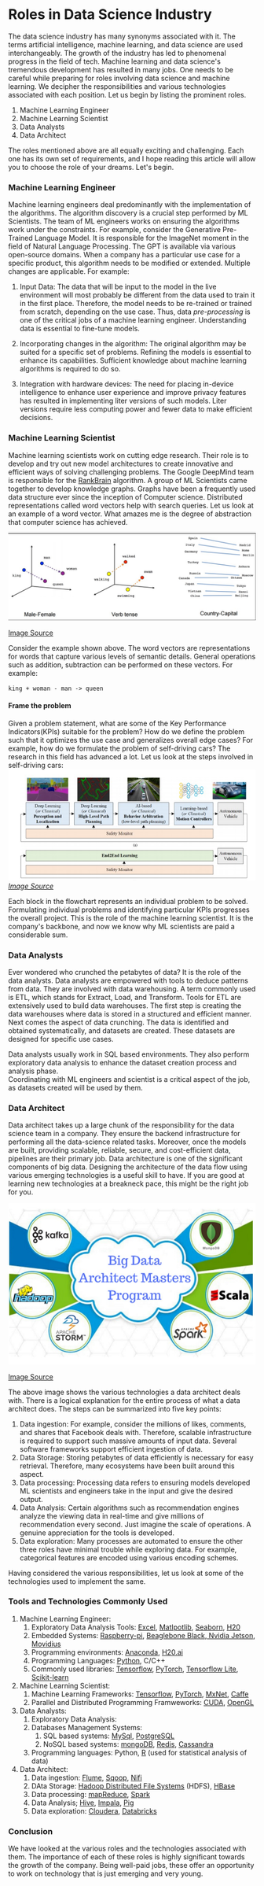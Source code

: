 # Roles in Data Science Industry

The data science industry has many synonyms associated with it. The terms artificial intelligence, machine learning, and data science are used interchangeably. The growth of the industry has led to phenomenal progress in the field of tech. Machine learning and data science's tremendous development has resulted in many jobs. One needs to be careful while preparing for roles involving data science and machine learning. We decipher the responsibilities and various technologies associated with each position. Let us begin by listing the prominent roles. 

1. Machine Learning Engineer
2. Machine Learning Scientist
3. Data Analysts
4. Data Architect

The roles mentioned above are all equally exciting and challenging. Each one has its own set of requirements, and I hope reading this article will allow you to choose the role of your dreams. Let's begin.

### Machine Learning Engineer
Machine learning engineers deal predominantly with the implementation of the algorithms. The algorithm discovery is a crucial step performed by ML Scientists. The team of ML engineers works on ensuring the algorithms work under the constraints. For example, consider the Generative Pre-Trained Language Model. It is responsible for the ImageNet moment in the field of Natural Language Processing. The GPT is available via various open-source domains. When a company has a particular use case for a specific product, this algorithm needs to be modified or extended. Multiple changes are applicable. For example:

1. Input Data: The data that will be input to the model in the live environment will most probably be different from the data used to train it in the first place. Therefore, the model needs to be re-trained or trained from scratch, depending on the use case. Thus, data *pre-processing* is one of the critical jobs of a machine learning engineer. Understanding data is essential to fine-tune models. 

2. Incorporating changes in the algorithm: The original algorithm may be suited for a specific set of problems. Refining the models is essential to enhance its capabilities. Sufficient knowledge about machine learning algorithms is required to do so.

3. Integration with hardware devices: The need for placing in-device intelligence to enhance user experience and improve privacy features has resulted in implementing liter versions of such models. Liter versions require less computing power and fewer data to make efficient decisions.
    
### Machine Learning Scientist
Machine learning scientists work on cutting edge research. Their role is to develop and try out new model architectures to create innovative and efficient ways of solving challenging problems. The Google DeepMind team is responsible for the [RankBrain](https://www.searchenginejournal.com/google-algorithm-history/rankbrain/) algorithm. A group of ML Scientists came together to develop knowledge graphs. Graphs have been a frequently used data structure ever since the inception of Computer science. Distributed representations called word vectors help with search queries. Let us look at an example of a word vector. What amazes me is the degree of abstraction that computer science has achieved. 

![word vectors](word_vec.jpg)

[Image Source](https://www.analyticsvidhya.com/blog/2017/06/word-embeddings-count-word2veec/)

Consider the example shown above. The word vectors are representations for words that capture various levels of semantic details. General operations such as addition, subtraction can be performed on these vectors. For example:

```
king + woman - man -> queen
```
#### Frame the problem

Given a problem statement, what are some of the Key Performance Indicators(KPIs) suitable for the problem? How do we define the problem such that it optimizes the use case and generalizes overall edge cases? For example, how do we formulate the problem of self-driving cars? The research in this field has advanced a lot. Let us look at the steps involved in self-driving cars:
![self-driving cars](self-driving.jpg)
*[Image Source](https://arxiv.org/pdf/1910.07738.pdf)*

Each block in the flowchart represents an individual problem to be solved. Formulating individual problems and identifying particular KPIs progresses the overall project. This is the role of the machine learning scientist. It is the company's backbone, and now we know why ML scientists are paid a considerable sum.


### Data Analysts
Ever wondered who crunched the petabytes of data? It is the role of the data analysts. Data analysts are empowered with tools to deduce patterns from data. They are involved with data warehousing. A term commonly used is ETL, which stands for Extract, Load, and Transform. Tools for ETL are extensively used to build data warehouses. The first step is creating the data warehouses where data is stored in a structured and efficient manner. Next comes the aspect of data crunching. The data is identified and obtained systematically, and datasets are created. These datasets are designed for specific use cases. 

Data analysts usually work in SQL based environments. They also perform exploratory data analysis to enhance the dataset creation process and analysis phase.  
Coordinating with ML engineers and scientist is a critical aspect of the job, as datasets created will be used by them.


### Data Architect
Data architect takes up a large chunk of the responsibility for the data science team in a company. They ensure the backend infrastructure for performing all the data-science related tasks. Moreover, once the models are built, providing scalable, reliable, secure, and cost-efficient data, pipelines are their primary job. Data architecture is one of the significant components of big data. Designing the architecture of the data flow using various emerging technologies is a useful skill to have. If you are good at learning new technologies at a breakneck pace, this might be the right job for you. 

![big data](big_data_tech.jpg)

[Image Source](https://www.karmelsoft.com/skills-every-big-data-architect-needs/)

The above image shows the various technologies a data architect deals with. There is a logical explanation for the entire process of what a data architect does. The steps can be summarized into five key points: 
   1. Data ingestion: For example, consider the millions of likes, comments, and shares that Facebook deals with. Therefore, scalable infrastructure is required to support such massive amounts of input data. Several software frameworks support efficient ingestion of data. 
   2. Data Storage: Storing petabytes of data efficiently is necessary for easy retrieval. Therefore, many ecosystems have been built around this aspect.
   3. Data processing: Processing data refers to ensuring models developed ML scientists and engineers take in the input and give the desired output. 
   4. Data Analysis: Certain algorithms such as recommendation engines analyze the viewing data in real-time and give millions of recommendation every second. Just imagine the scale of operations. A genuine appreciation for the tools is developed. 
   5. Data exploration: Many processes are automated to ensure the other three roles have minimal trouble while exploring data. For example, categorical features are encoded using various encoding schemes. 

Having considered the various responsibilities, let us look at some of the technologies used to implement the same.
 
### Tools and Technologies Commonly Used


1. Machine Learning Engineer: 
   1. Exploratory Data Analysis Tools: [Excel](https://www.microsoft.com/en-us/microsoft-365/excel), [Matlpotlib](https://matplotlib.org/), [Seaborn](https://seaborn.pydata.org/), [H20](https://www.h2o.ai/)
   2. Embedded Systems: [Raspberry-pi](https://www.raspberrypi.org/), [Beaglebone Black](https://beagleboard.org/black),[ Nvidia Jetson](https://developer.nvidia.com/buy-jetson), [Movidius](https://www.intel.com/content/www/us/en/products/processors/movidius-vpu.html)
   3. Programming environments: [Anaconda](https://www.anaconda.com/), [H20.ai](https://www.h2o.ai/)
   4. Programming Languages: [Python](https://www.python.org/), C/C++
   5. Commonly used libraries: [Tensorflow](https://www.tensorflow.org/), [PyTorch](https://pytorch.org/), [Tensorflow Lite](https://www.tensorflow.org/lite), [Scikit-learn](https://scikit-learn.org/) 
2. Machine Learning Scientist:
   1. Machine Learning Frameworks: [Tensorflow](https://www.tensorflow.org/), [PyTorch](https://pytorch.org/), [MxNet](https://mxnet.apache.org/), [Caffe](http://caffe.berkeleyvision.org/)
   2. Parallel and Distributed Programming Framweworks: [CUDA](https://developer.nvidia.com/cuda-downloads), [OpenGL](https://www.opengl.org/)
3. Data Analysts:
   1. Exploratory Data Analysis:
   2. Databases Management Systems: 
      1. SQL based systems: [MySql](https://www.mysql.com/), [PostgreSQL](https://www.postgresql.org/)
      2. NoSQL based systems: [mongoDB](https://www.mongodb.com/), [Redis](https://redis.io/), [Cassandra](http://cassandra.apache.org/) 
   3. Programming languages: Python, [R](https://www.r-project.org/) (used for statistical analysis of data)
4. Data Architect: 
   1. Data ingestion: [Flume](https://flume.apache.org/), [Sqoop](https://sqoop.apache.org/), [Nifi](https://nifi.apache.org/)
   2. DAta Storage: [Hadoop Distributed File Systems](https://hadoop.apache.org/) (HDFS), [HBase](https://hbase.apache.org/)
   3. Data processing: [mapReduce](https://hadoop.apache.org/docs/current/hadoop-mapreduce-client/hadoop-mapreduce-client-core/MapReduceTutorial.html), [Spark](https://spark.apache.org/)
   4. Data Analysis; [Hive](https://hive.apache.org/), [Impala](https://impala.apache.org/overview.html), [Pig](https://pig.apache.org/)
   5. Data exploration: [Cloudera](https://www.cloudera.com/), [Databricks](https://databricks.com/)
### Conclusion

We have looked at the various roles and the technologies associated with them. The importance of each of these roles is highly significant towards the growth of the company. Being well-paid jobs, these offer an opportunity to work on technology that is just emerging and very young. 
